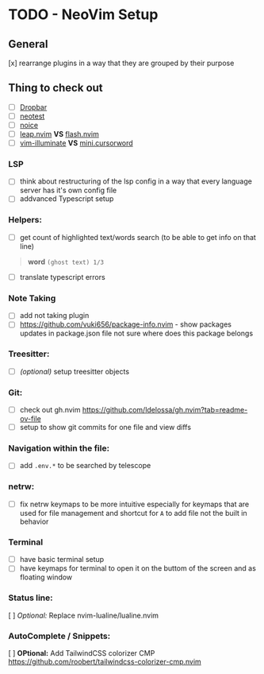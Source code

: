 # TODO - NeoVim Setup

## General

[x] rearrange plugins in a way that they are grouped by their purpose

## Thing to check out

- [ ] [Dropbar](https://github.com/Bekaboo/dropbar.nvim)
- [ ] [neotest](https://github.com/nvim-neotest/neotest)
- [ ] [noice](https://github.com/folke/noice.nvim)
- [ ] [leap.nvim](https://github.com/ggandor/leap.nvim) **VS** [flash.nvim](https://github.com/folke/flash.nvim)
- [ ] [vim-illuminate](https://github.com/RRethy/vim-illuminate) **VS** [mini.cursorword](https://github.com/echasnovski/mini.nvim/blob/main/readmes/mini-cursorword.md)

### LSP

- [ ] think about restructuring of the lsp config in a way that every language server has it's own config file
- [ ] addvanced Typescript setup

### Helpers:

- [ ] get count of highlighted text/words search (to be able to get info on that line)

> **word** `(ghost text) 1/3`

- [ ] translate typescript errors

### Note Taking

- [ ] add not taking plugin
- [ ] https://github.com/vuki656/package-info.nvim - show packages updates in package.json file
      not sure where does this package belongs

### Treesitter:

- [ ] _(optional)_ setup treesitter objects

### Git:

- [ ] check out gh.nvim https://github.com/ldelossa/gh.nvim?tab=readme-ov-file
- [ ] setup to show git commits for one file and view diffs

### Navigation within the file:

- [ ] add `.env.*` to be searched by telescope

### netrw:

- [ ] fix netrw keymaps to be more intuitive especially for keymaps that are used for file management and shortcut for `A` to add file not the built in behavior

### Terminal

- [ ] have basic terminal setup
- [ ] have keymaps for terminal to open it on the buttom of the screen and as floating window

### Status line:

[ ] _Optional:_ Replace nvim-lualine/lualine.nvim

### AutoComplete / Snippets:

[ ] **OPtional:** Add TailwindCSS colorizer CMP https://github.com/roobert/tailwindcss-colorizer-cmp.nvim
